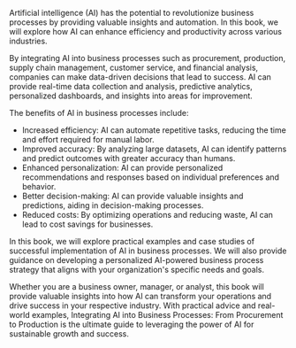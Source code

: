 
Artificial intelligence (AI) has the potential to revolutionize business processes by providing valuable insights and automation. In this book, we will explore how AI can enhance efficiency and productivity across various industries.

By integrating AI into business processes such as procurement, production, supply chain management, customer service, and financial analysis, companies can make data-driven decisions that lead to success. AI can provide real-time data collection and analysis, predictive analytics, personalized dashboards, and insights into areas for improvement.

The benefits of AI in business processes include:

* Increased efficiency: AI can automate repetitive tasks, reducing the time and effort required for manual labor.
* Improved accuracy: By analyzing large datasets, AI can identify patterns and predict outcomes with greater accuracy than humans.
* Enhanced personalization: AI can provide personalized recommendations and responses based on individual preferences and behavior.
* Better decision-making: AI can provide valuable insights and predictions, aiding in decision-making processes.
* Reduced costs: By optimizing operations and reducing waste, AI can lead to cost savings for businesses.

In this book, we will explore practical examples and case studies of successful implementation of AI in business processes. We will also provide guidance on developing a personalized AI-powered business process strategy that aligns with your organization's specific needs and goals.

Whether you are a business owner, manager, or analyst, this book will provide valuable insights into how AI can transform your operations and drive success in your respective industry. With practical advice and real-world examples, Integrating AI into Business Processes: From Procurement to Production is the ultimate guide to leveraging the power of AI for sustainable growth and success.
